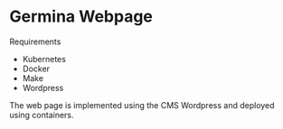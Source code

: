 # Germina Webpage

Requirements

- Kubernetes
- Docker
- Make
- Wordpress

The web page is implemented using the CMS Wordpress and deployed using containers.

